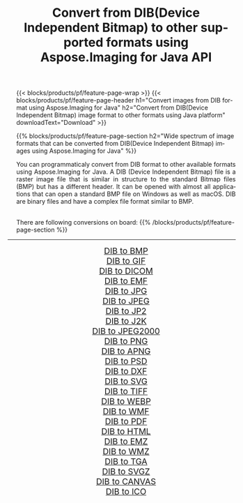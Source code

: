 ﻿---
title: Convert from DIB(Device Independent Bitmap) to other supported formats using Aspose.Imaging for Java API 
weight: 3920
url: /java/conversion/from/dib 
lang: en
langdirlevel: 2
locales: zh-hans,ja,it,ru,de,es,fr,nl,id,lt,pl,pt,vi,tr,ko,zh-hant,ar,hi,th,sv,cs,uk,he
description: Aspose.Imaging API can easily convert from DIB(Device Independent Bitmap) to other formats using Java platform
---

{{< blocks/products/pf/feature-page-wrap >}}
{{< blocks/products/pf/feature-page-header h1="Convert images from DIB format using Aspose.Imaging for Java" h2="Convert from DIB(Device Independent Bitmap) image format to other formats using Java platform" downloadText="Download" >}}


{{% blocks/products/pf/feature-page-section  h2="Wide spectrum of image formats that can be converted from DIB(Device Independent Bitmap) images using Aspose.Imaging for Java" %}}
<p align=justify>You can programmaticaly convert from DIB format to other available formats using 
Aspose.Imaging for Java. A DIB (Device Independent Bitmap) file is a raster image file that is similar in structure to the standard Bitmap files (BMP) but has a different header. It can be opened with almost all applications that can open a standard BMP file on Windows as well as macOS. DIB are binary files and have a complex file format similar to BMP.</p>
<br/>
There are following conversions on board:
{{% /blocks/products/pf/feature-page-section %}}
<div class="container-fluid productfamilypage bg-gray">
    <div class="convertypes bg-gray agp-content section">
        <div class="container">
		<hr style="margin-left:-20px;"/>
		<div class="row other-converters" style="gap: 10px;font-size: 19px;text-align:center;">
		    <div class='col-md-2 other-converter remove-lp remove-rp'><a href="/imaging/java/conversion/dib-to-bmp" style="padding:15px;">DIB to BMP</a></div><div class='col-md-2 other-converter remove-lp remove-rp'><a href="/imaging/java/conversion/dib-to-gif" style="padding:15px;">DIB to GIF</a></div><div class='col-md-2 other-converter remove-lp remove-rp'><a href="/imaging/java/conversion/dib-to-dicom" style="padding:15px;">DIB to DICOM</a></div><div class='col-md-2 other-converter remove-lp remove-rp'><a href="/imaging/java/conversion/dib-to-emf" style="padding:15px;">DIB to EMF</a></div><div class='col-md-2 other-converter remove-lp remove-rp'><a href="/imaging/java/conversion/dib-to-jpg" style="padding:15px;">DIB to JPG</a></div><div class='col-md-2 other-converter remove-lp remove-rp'><a href="/imaging/java/conversion/dib-to-jpeg" style="padding:15px;">DIB to JPEG</a></div><div class='col-md-2 other-converter remove-lp remove-rp'><a href="/imaging/java/conversion/dib-to-jp2" style="padding:15px;">DIB to JP2</a></div><div class='col-md-2 other-converter remove-lp remove-rp'><a href="/imaging/java/conversion/dib-to-j2k" style="padding:15px;">DIB to J2K</a></div><div class='col-md-2 other-converter remove-lp remove-rp'><a href="/imaging/java/conversion/dib-to-jpeg2000" style="padding:15px;">DIB to JPEG2000</a></div><div class='col-md-2 other-converter remove-lp remove-rp'><a href="/imaging/java/conversion/dib-to-png" style="padding:15px;">DIB to PNG</a></div><div class='col-md-2 other-converter remove-lp remove-rp'><a href="/imaging/java/conversion/dib-to-apng" style="padding:15px;">DIB to APNG</a></div><div class='col-md-2 other-converter remove-lp remove-rp'><a href="/imaging/java/conversion/dib-to-psd" style="padding:15px;">DIB to PSD</a></div><div class='col-md-2 other-converter remove-lp remove-rp'><a href="/imaging/java/conversion/dib-to-dxf" style="padding:15px;">DIB to DXF</a></div><div class='col-md-2 other-converter remove-lp remove-rp'><a href="/imaging/java/conversion/dib-to-svg" style="padding:15px;">DIB to SVG</a></div><div class='col-md-2 other-converter remove-lp remove-rp'><a href="/imaging/java/conversion/dib-to-tiff" style="padding:15px;">DIB to TIFF</a></div><div class='col-md-2 other-converter remove-lp remove-rp'><a href="/imaging/java/conversion/dib-to-webp" style="padding:15px;">DIB to WEBP</a></div><div class='col-md-2 other-converter remove-lp remove-rp'><a href="/imaging/java/conversion/dib-to-wmf" style="padding:15px;">DIB to WMF</a></div><div class='col-md-2 other-converter remove-lp remove-rp'><a href="/imaging/java/conversion/dib-to-pdf" style="padding:15px;">DIB to PDF</a></div><div class='col-md-2 other-converter remove-lp remove-rp'><a href="/imaging/java/conversion/dib-to-html" style="padding:15px;">DIB to HTML</a></div><div class='col-md-2 other-converter remove-lp remove-rp'><a href="/imaging/java/conversion/dib-to-emz" style="padding:15px;">DIB to EMZ</a></div><div class='col-md-2 other-converter remove-lp remove-rp'><a href="/imaging/java/conversion/dib-to-wmz" style="padding:15px;">DIB to WMZ</a></div><div class='col-md-2 other-converter remove-lp remove-rp'><a href="/imaging/java/conversion/dib-to-tga" style="padding:15px;">DIB to TGA</a></div><div class='col-md-2 other-converter remove-lp remove-rp'><a href="/imaging/java/conversion/dib-to-svgz" style="padding:15px;">DIB to SVGZ</a></div><div class='col-md-2 other-converter remove-lp remove-rp'><a href="/imaging/java/conversion/dib-to-canvas" style="padding:15px;">DIB to CANVAS</a></div><div class='col-md-2 other-converter remove-lp remove-rp'><a href="/imaging/java/conversion/dib-to-ico" style="padding:15px;">DIB to ICO</a></div>
                </div>
        </div>
    </div>
</div>
<br/>

